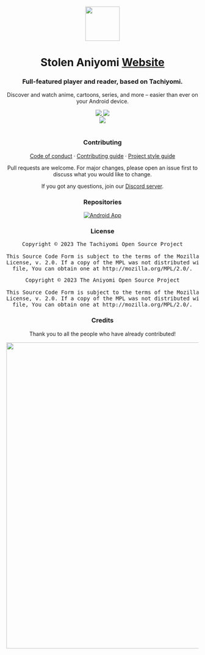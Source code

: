 <p align="center">
	<br>
	<a href="https://aniyomi.org">
		<img src="./.github/assets/logo.png" width="90"/>
	</a>
</p>

<h1 align="center">Stolen Aniyomi <a href="#">Website</a></h1>
<h3 align="center">Full-featured player and reader, based on Tachiyomi.</h3>
<p align="center">Discover and watch anime, cartoons, series, and more – easier than ever on your Android device.</p>

<p align="center">
	<a title="Discord server" href="https://discord.gg/F32UjdJZrR">
		<img src="https://img.shields.io/discord/841701076242530374.svg?label=&labelColor=6A7EC2&color=7389D8&logo=discord&logoColor=FFFFFF">
	</a>
	<a title="GitHub downloads" href="https://github.com/aniyomiorg/aniyomi/releases">
		<img src="https://img.shields.io/github/downloads/aniyomiorg/aniyomi/total?label=downloads&labelColor=27303D&color=0D1117&logo=github&logoColor=FFFFFF&style=flat">
	</a>
	<br>
	<a title="Netlify deployment" href="https://app.netlify.com/sites/aniyomiorg/deploys">
		<img src="https://api.netlify.com/api/v1/badges/95d9e2f8-42ae-4e40-8c99-82b870c51e1a/deploy-status">
	</a>
	<br>
	<br>
</p>

<h3 align="center">Contributing</h3>

<p align="center">
	<a href="./CODE_OF_CONDUCT.md">Code of conduct</a>
	·
	<a href="./CONTRIBUTING.md">Contributing guide</a>
	·
	<a href="https://aniyomi.org/sandbox/style-guide/">Project style guide</a>
</p>

<p align="center">Pull requests are welcome. For major changes, please open an issue first to discuss what you would like to change.</p>
<p align="center">If you got any questions, join our <a target="_blank" href="https://discord.gg/F32UjdJZrR">Discord server</a>.</p>

<h3 align="center">Repositories</h3>

<div>
	<p align="center">
		<a href="https://github.com/aniyomiorg/aniyomi/">
			<img src="https://github-readme-stats.vercel.app/api/pin/?username=aniyomiorg&repo=aniyomi&bg_color=161B22&text_color=c9d1d9&title_color=818CF8&icon_color=818CF8&border_radius=8&hide_border=true" alt="Android App">
		</a>
	</p>
</div>

<h3 align="center">License</h3>
<pre align="center">Copyright © 2023 The Tachiyomi Open Source Project<br><br>This Source Code Form is subject to the terms of the Mozilla Public<br>License, v. 2.0. If a copy of the MPL was not distributed with this<br>file, You can obtain one at http://mozilla.org/MPL/2.0/.</pre>
<pre align="center">Copyright © 2023 The Aniyomi Open Source Project<br><br>This Source Code Form is subject to the terms of the Mozilla Public<br>License, v. 2.0. If a copy of the MPL was not distributed with this<br>file, You can obtain one at http://mozilla.org/MPL/2.0/.</pre>

<h3 align="center">Credits</h3>

<p align="center">Thank you to all the people who have already contributed!</p>
<p align="center">
	<a href="https://github.com/aniyomiorg/aniyomi/graphs/contributors">
		<img src="https://contrib.rocks/image?repo=aniyomiorg/aniyomi-website" width="800"/>
	</a>
</p>
